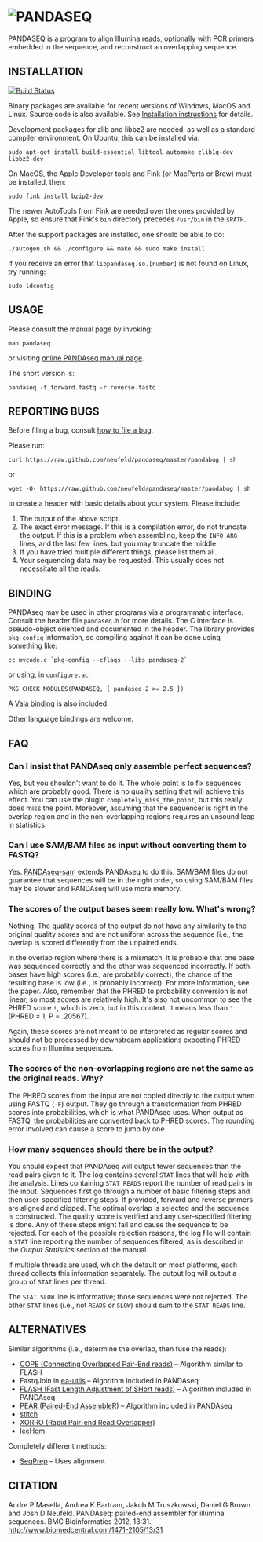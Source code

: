 ![PANDASEQ](https://rawgithub.com/neufeld/pandaseq/master/pandaseq.svg)
========

PANDASEQ is a program to align Illumina reads, optionally with PCR primers embedded in the sequence, and reconstruct an overlapping sequence.

INSTALLATION
------------

[![Build Status](https://travis-ci.org/neufeld/pandaseq.png?branch=master)](https://travis-ci.org/neufeld/pandaseq)  

Binary packages are available for recent versions of Windows, MacOS and Linux. Source code is also available. See [Installation instructions](https://github.com/neufeld/pandaseq/wiki/Installation) for details.

Development packages for zlib and libbz2 are needed, as well as a standard compiler environment. On Ubuntu, this can be installed via:

	sudo apt-get install build-essential libtool automake zlib1g-dev libbz2-dev

On MacOS, the Apple Developer tools and Fink (or MacPorts or Brew) must be installed, then:

	sudo fink install bzip2-dev

The newer AutoTools from Fink are needed over the ones provided by Apple, so ensure that Fink's `bin` directory precedes `/usr/bin` in the `$PATH`.

After the support packages are installed, one should be able to do:

	./autogen.sh && ./configure && make && sudo make install

If you receive an error that `libpandaseq.so.[number]` is not found on Linux, try running:

	sudo ldconfig

USAGE
-----

Please consult the manual page by invoking:

	man pandaseq

or visiting [online PANDAseq manual page](http://neufeldserver.uwaterloo.ca/~apmasell/pandaseq_man1.html).

The short version is:

	pandaseq -f forward.fastq -r reverse.fastq

REPORTING BUGS
--------------

Before filing a bug, consult [how to file a bug](https://github.com/neufeld/pandaseq/wiki/Filing-Bugs).

Please run:

	curl https://raw.github.com/neufeld/pandaseq/master/pandabug | sh

or

	wget -O- https://raw.github.com/neufeld/pandaseq/master/pandabug | sh

to create a header with basic details about your system. Please include:

1. The output of the above script.
2. The exact error message. If this is a compilation error, do not truncate the output. If this is a problem when assembling, keep the `INFO ARG` lines, and the last few lines, but you may truncate the middle.
3. If you have tried multiple different things, please list them all.
4. Your sequencing data may be requested. This usually does not necessitate all the reads.

BINDING
-------

PANDAseq may be used in other programs via a programmatic interface. Consult the header file `pandaseq.h` for more details. The C interface is pseudo-object oriented and documented in the header. The library provides `pkg-config` information, so compiling against it can be done using something like:

	cc mycode.c `pkg-config --cflags --libs pandaseq-2`

or using, in `configure.ac`:

	PKG_CHECK_MODULES(PANDASEQ, [ pandaseq-2 >= 2.5 ])

A [Vala binding](http://neufeldserver.uwaterloo.ca/~apmasell/pandaseq-vapi/) is also included.

Other language bindings are welcome.

FAQ
---

### Can I insist that PANDAseq only assemble perfect sequences?
Yes, but you shouldn't want to do it. The whole point is to fix sequences which are probably good. There is no quality setting that will achieve this effect. You can use the plugin `completely_miss_the_point`, but this really does miss the point. Moreover, assuming that the sequencer is right in the overlap region and in the non-overlapping regions requires an unsound leap in statistics.

### Can I use SAM/BAM files as input without converting them to FASTQ?
Yes. [PANDAseq-sam](https://github.com/neufeld/pandaseq-sam) extends PANDAseq to do this. SAM/BAM files do not guarantee that sequences will be in the right order, so using SAM/BAM files may be slower and PANDAseq will use more memory.

### The scores of the output bases seem really low. What's wrong?
Nothing. The quality scores of the output do not have any similarity to the original quality scores and are not uniform across the sequence (i.e., the overlap is scored differently from the unpaired ends.

In the overlap region where there is a mismatch, it is probable that one base was sequenced correctly and the other was sequenced incorrectly. If both bases have high scores (i.e., are probably correct), the chance of the resulting base is low (i.e., is probably incorrect). For more information, see the paper. Also, remember that the PHRED to probability conversion is not linear, so most scores are relatively high. It's also not uncommon to see the PHRED score `!`, which is zero, but in this context, it means less than `"` (PHRED = 1, P = .20567).

Again, these scores are not meant to be interpreted as regular scores and should not be processed by downstream applications expecting PHRED scores from Illumina sequences.

### The scores of the non-overlapping regions are not the same as the original reads. Why?
The PHRED scores from the input are not copied directly to the output when using FASTQ (`-F`) output. They go through a transformation from PHRED scores into probabilities, which is what PANDAseq uses. When output as FASTQ, the probabilities are converted back to PHRED scores. The rounding error involved can cause a score to jump by one.

### How many sequences should there be in the output?
You should expect that PANDAseq will output fewer sequences than the read pairs given to it. The log contains several `STAT` lines that will help with the analysis. Lines containing `STAT READS` report the number of read pairs in the input. Sequences first go through a number of basic filtering steps and then user-specified filtering steps. If provided, forward and reverse primers are aligned and clipped. The optimal overlap is selected and the sequence is constructed. The quality score is verified and any user-specified filtering is done. Any of these steps might fail and cause the sequence to be rejected. For each of the possible rejection reasons, the log file will contain a `STAT` line reporting the number of sequences filtered, as is described in the _Output Statistics_ section of the manual.

If multiple threads are used, which the default on most platforms, each thread collects this information separately. The output log will output a group of `STAT` lines per thread.

The `STAT SLOW` line is informative; those sequences were not rejected. The other `STAT` lines (i.e., not `READS` or `SLOW`) should sum to the `STAT READS` line.

ALTERNATIVES
------------

Similar algorithms (i.e., determine the overlap, then fuse the reads):
 - [COPE (Connecting Overlapped Pair-End reads)](http://sourceforge.net/projects/coperead/) – Algorithm similar to FLASH
 - FastqJoin in [ea-utils](https://code.google.com/p/ea-utils/wiki/FastqJoin) – Algorithm included in PANDAseq
 - [FLASH (Fast Length Adjustment of SHort reads)](http://ccb.jhu.edu/software/FLASH/) – Algorithm included in PANDAseq
 - [PEAR (Paired-End AssembleR)](http://www.exelixis-lab.org/pear) – Algorithm included in PANDAseq
 - [stitch](https://github.com/audy/stitch)
 - [XORRO (Rapid Pair-end Read Overlapper)](http://arxiv.org/pdf/1304.4620v1.pdf)
 - [leeHom](http://nar.oxfordjournals.org/content/42/18/e141.full)

Completely different methods:
 - [SeqPrep](https://github.com/jstjohn/SeqPrep/) – Uses alignment

CITATION
--------

Andre P Masella, Andrea K Bartram, Jakub M Truszkowski, Daniel G Brown and Josh D Neufeld. PANDAseq: paired-end assembler for illumina sequences. BMC Bioinformatics 2012, 13:31. <http://www.biomedcentral.com/1471-2105/13/31>
